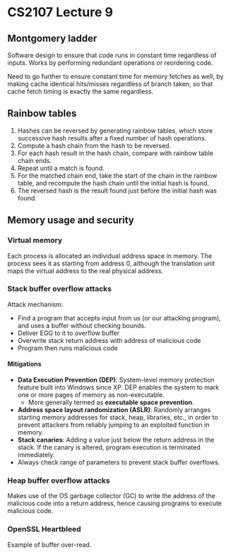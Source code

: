 # CS2107 Lecture 9

## Montgomery ladder
Software design to ensure that code runs in constant time regardless of inputs. Works by performing redundant operations or reordering code.

Need to go further to ensure constant time for memory fetches as well, by making cache identical hits/misses regardless of branch taken, so that cache fetch timing is exactly the same regardless.

## Rainbow tables
1. Hashes can be reversed by generating rainbow tables, which store successive hash results after a fixed number of hash operations. 
2. Compute a hash chain from the hash to be reversed.
  1. For each hash result in the hash chain, compare with rainbow table chain ends.
  2. Repeat until a match is found.
3. For the matched chain end, take the start of the chain in the rainbow table, and recompute the hash chain until the initial hash is found.
4. The reversed hash is the result found just before the initial hash was found.

## Memory usage and security

### Virtual memory
Each process is allocated an individual address space in memory. The process sees it as starting from address 0, although the translation unit maps the virtual address to the real physical address.

### Stack buffer overflow attacks
Attack mechanism:
- Find a program that accepts input from us (or our attacking program), and uses a buffer without checking bounds.
- Deliver EGG to it to overflow buffer
- Overwrite stack return address with address of malicious code
- Program then runs malicious code

#### Mitigations
- **Data Execution Prevention (DEP)**: System-level memory protection feature built into Windows since XP. DEP enables the system to mark one or more pages of memory as non-executable.
  - More generally termed as **executable space prevention**.
- **Address space layout randomization (ASLR)**: Randomly arranges starting memory addresses for stack, heap, libraries, etc., in order to prevent attackers from reliably jumping to an exploited function in memory.
- **Stack canaries**: Adding a value just below the return address in the stack. If the canary is altered, program execution is terminated immediately.
- Always check range of parameters to prevent stack buffer overflows.

### Heap buffer overflow attacks
Makes use of the OS garbage collector (GC) to write the address of the malicious code into a return address, hence causing programs to execute malicious code.

### OpenSSL Heartbleed
Example of buffer over-read.